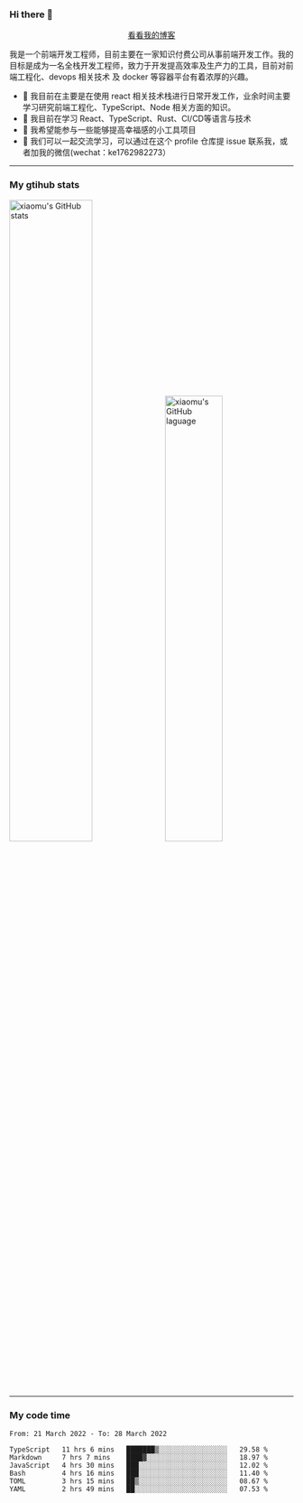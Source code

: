 ### Hi there 👋

<p align="center">
  <a href="https://real-jacket.github.io/">看看我的博客</a>
</p>

我是一个前端开发工程师，目前主要在一家知识付费公司从事前端开发工作。我的目标是成为一名全栈开发工程师，致力于开发提高效率及生产力的工具，目前对前端工程化、devops 相关技术 及 docker 等容器平台有着浓厚的兴趣。

- 🔭 我目前在主要是在使用 react 相关技术栈进行日常开发工作，业余时间主要学习研究前端工程化、TypeScript、Node 相关方面的知识。
- 🌱 我目前在学习 React、TypeScript、Rust、CI/CD等语言与技术
- 👯 我希望能参与一些能够提高幸福感的小工具项目
- 💬 我们可以一起交流学习，可以通过在这个 profile 仓库提 issue 联系我，或者加我的微信(wechat：ke1762982273）

***

### My gtihub stats

<a><img src="https://github-readme-stats.vercel.app/api?username=real-jacket" title="xiaomu's GitHub stats" alt="xiaomu's GitHub stats" style="width:54%;"/></a>
<a><img src="https://github-readme-stats.vercel.app/api/top-langs/?username=real-jacket&layout=compact" title="xiaomu's GitHub laguage" alt="xiaomu's GitHub laguage" style="width:45%;"/><a/>

***

### My code time

<!--START_SECTION:waka-->

```text
From: 21 March 2022 - To: 28 March 2022

TypeScript   11 hrs 6 mins   ███████▒░░░░░░░░░░░░░░░░░   29.58 %
Markdown     7 hrs 7 mins    ████▓░░░░░░░░░░░░░░░░░░░░   18.97 %
JavaScript   4 hrs 30 mins   ███░░░░░░░░░░░░░░░░░░░░░░   12.02 %
Bash         4 hrs 16 mins   ███░░░░░░░░░░░░░░░░░░░░░░   11.40 %
TOML         3 hrs 15 mins   ██▒░░░░░░░░░░░░░░░░░░░░░░   08.67 %
YAML         2 hrs 49 mins   ██░░░░░░░░░░░░░░░░░░░░░░░   07.53 %
```

<!--END_SECTION:waka-->
